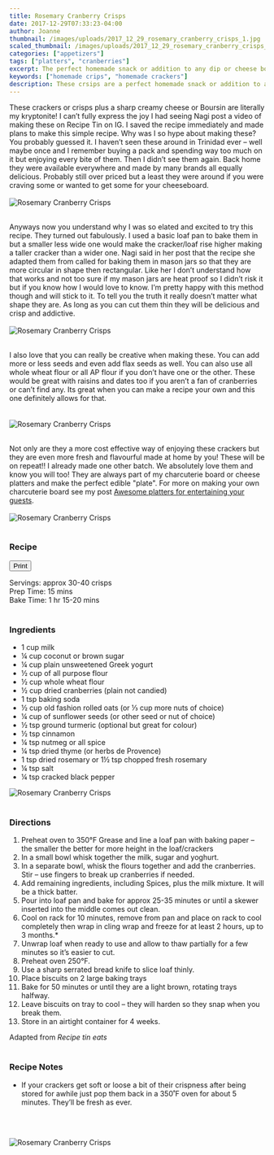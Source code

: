 ```yaml
---
title: Rosemary Cranberry Crisps
date: 2017-12-29T07:33:23-04:00
author: Joanne
thumbnail: /images/uploads/2017_12_29_rosemary_cranberry_crisps_1.jpg
scaled_thumbnail: /images/uploads/2017_12_29_rosemary_cranberry_crisps_0.jpg
categories: ["appetizers"]
tags: ["platters", "cranberries"]
excerpt: The perfect homemade snack or addition to any dip or cheese board
keywords: ["homemade crips", "homemade crackers"]
description: These crsips are a perfect homemade snack or addition to any dip or cheese board
---
```

<span class="blog-text">

These crackers or crisps plus a sharp creamy cheese or Boursin are literally my kryptonite! I can’t fully express the joy I had seeing Nagi post a video of making these on Recipe Tin on IG.  I saved the recipe immediately and made plans to make this simple recipe.  Why was I so hype about making these? You probably guessed it. I haven’t seen these around in Trinidad ever – well maybe once and I remember buying a pack and spending way too much on it but enjoying every bite of them. Then I didn’t see them again. Back home they were available everywhere and made by many brands all equally delicious. Probably still over priced but a least they were around if you were craving some or wanted to get some for your cheeseboard.
<br>
<br>
![Rosemary Cranberry Crisps](/images/uploads/2017_12_29_rosemary_cranberry_crisps_2.jpg)
<br>
<br>

Anyways now you understand why I was so elated and excited to try this recipe. They turned out fabulously. I used a basic loaf pan to bake them in but a smaller less wide one would make the cracker/loaf rise higher making a taller cracker than a wider one. Nagi said in her post that the recipe she adapted them from called for baking them in mason jars so that they are more circular in shape then rectangular.  Like her I don’t understand how that works and not too sure if my mason jars are heat proof so I didn’t risk it but if you know how I would love to know. I’m pretty happy with this method though and will stick to it.  To tell you the truth it really doesn’t matter what shape they are. As long as you can cut them thin they will be delicious and crisp and addictive.
<br>
<br>
![Rosemary Cranberry Crisps](/images/uploads/2017_12_29_rosemary_cranberry_crisps_3.jpg)
<br>
<br>

I also love that you can really be creative when making these.  You can add more or less seeds and even add flax seeds as well. You can also use all whole wheat flour or all AP flour if you don’t have one or the other. These would be great with raisins and dates too if you aren’t a fan of cranberries or can’t find any.  Its great when you can make a recipe your own and this one definitely allows for that.  
<br>
<br>
![Rosemary Cranberry Crisps](/images/uploads/2017_12_29_rosemary_cranberry_crisps_4.jpg)
<br>
<br>

Not only are they a more cost effective way of enjoying these crackers but they are even more fresh and flavourful made at home by you! These will be on repeat!! I already made one other batch. We absolutely love them and know you will too! They are always part of my charcuterie board or cheese platters and make the perfect edible "plate". For more on making your own charcuterie board see my post [Awesome platters for entertaining your guests](https://www.oliveandmango.com/awesome-platters-for-entertaining-your-guests/).
<br>
<br>
![Rosemary Cranberry Crisps](/images/uploads/2017_12_29_rosemary_cranberry_crisps_5.jpg)
<br>
<br>
</span>

### Recipe
<div print_button><form>
<input type="button" value="Print" class="btn__print" onClick="window.print()">
</form></div>

<div>Servings: <span itemprop="recipeYield">approx 30-40 crisps </div>
<div>Prep Time: <meta itemprop="prepTime" content="PT30M">15 mins</div>
<div>Bake Time: <meta itemprop="cookTime" content="PT80M">1 hr 15-20 mins</div>
</br>

### Ingredients

* <span itemprop="ingredients">1 cup milk</span>
* <span itemprop="ingredients">&frac14; cup coconut or brown sugar</span>
* <span itemprop="ingredients">&frac14; cup plain unsweetened Greek yogurt</span>
* <span itemprop="ingredients">&frac12; cup of all purpose flour</span>
* <span itemprop="ingredients">&frac12; cup whole wheat flour</span>
* <span itemprop="ingredients">&frac12; cup dried cranberries (plain not candied)</span>
* <span itemprop="ingredients">1 tsp baking soda</span>
* <span itemprop="ingredients">&frac12; cup old fashion rolled oats (or &frac13; cup more nuts of choice)</span>
* <span itemprop="ingredients">&frac14; cup of sunflower seeds (or other seed or nut of choice)</span>
* <span itemprop="ingredients">&frac12; tsp ground turmeric (optional but great for colour)</span>
* <span itemprop="ingredients">&frac12; tsp cinnamon</span>
* <span itemprop="ingredients">&frac14; tsp nutmeg or all spice</span>
* <span itemprop="ingredients">&frac14; tsp dried thyme (or herbs de Provence)</span>
* <span itemprop="ingredients">1 tsp dried rosemary or 1&frac12; tsp chopped fresh rosemary</span>
* <span itemprop="ingredients">&frac14; tsp salt</span>
* <span itemprop="ingredients">&frac14; tsp cracked black pepper  </span>

![Rosemary Cranberry Crisps](/images/uploads/2017_12_29_rosemary_cranberry_crisps_6.jpg)
<br>
<br>

### Directions

1. Preheat oven to 350&deg;F Grease and line a loaf pan with baking paper – the smaller the better for more height in the loaf/crackers 
2. In a small bowl whisk together the milk, sugar and yoghurt.
3. In a separate bowl, whisk the flours together and add the cranberries. Stir – use fingers to break up cranberries if needed.
4. Add remaining ingredients, including Spices, plus the milk mixture. It will be a thick batter. 
5. Pour into loaf pan and bake for approx 25-35 minutes or until a skewer inserted into the middle comes out clean.
6. Cool on rack for 10 minutes, remove from pan and place on rack to cool completely then wrap in cling wrap and freeze for at least 2 hours, up to 3 months.*
7. Unwrap loaf when ready to use and allow to thaw partially for a few minutes so it’s easier to cut.  
8. Preheat oven 250&deg;F.
9. Use a sharp serrated bread knife to slice loaf thinly.
10. Place biscuits on 2 large baking trays
11. Bake for 50 minutes or until they are a light brown, rotating trays halfway.
12. Leave biscuits on tray to cool – they will harden so they snap when you break them.
13. Store in an airtight container for 4 weeks.  

Adapted from _Recipe tin eats_
<br>
<br>

### Recipe Notes
* If your crackers get soft or loose a bit of their crispness after being stored for awhile
just pop them back in a 350˚F oven for about 5 minutes. They’ll be fresh as ever.
<br>
<br>

![Rosemary Cranberry Crisps](/images/uploads/2017_12_29_rosemary_cranberry_crisps_7.jpg)
